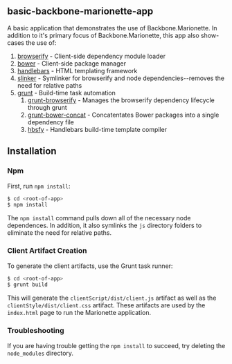 ## basic-backbone-marionette-app
A basic application that demonstrates the use of Backbone.Marionette. In addition to it's primary focus of Backbone.Marionette, this app also show-cases the use of:

1. [browserify](http://browserify.org/) - Client-side dependency module loader
1. [bower](http://bower.io/) - Client-side package manager
1. [handlebars](http://handlebarsjs.com/) - HTML templating framework
1. [slinker](https://github.com/lewisdawson/slinker) - Symlinker for browserify and node dependencies--removes the need for relative paths
1. [grunt](http://gruntjs.com/) - Build-time task automation
    1. [grunt-browserify](https://github.com/jmreidy/grunt-browserify) - Manages the browserify dependency lifecycle through grunt
    1. [grunt-bower-concat](https://github.com/sapegin/grunt-bower-concat) - Concatentates Bower packages into a single dependency file
    1. [hbsfy](https://github.com/epeli/node-hbsfy) - Handlebars build-time template compiler

## Installation

### Npm
First, run `npm install`:

```bash
$ cd <root-of-app>
$ npm install
```

The `npm install` command pulls down all of the necessary node dependences. In addition, it also symlinks the `js` directory folders to eliminate the need for relative paths.

### Client Artifact Creation
To generate the client artifacts, use the Grunt task runner:

```bash
$ cd <root-of-app>
$ grunt build
```

This will generate the `clientScript/dist/client.js` artifact as well as the `clientStyle/dist/client.css` artifact. These artifacts are used by the `index.html` page to run the Marionette application.

### Troubleshooting
If you are having trouble getting the `npm install` to succeed, try deleting the `node_modules` directory.